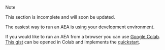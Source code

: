 <div class="admonition note">
  <p class="admonition-title">Note</p>
  <p>This section is incomplete and will soon be updated.
</p>
</div>

The easiest way to run an AEA is using your development environment.

If you would like to run an AEA from a browser you can use [Google Colab](http://colab.research.google.com). [This gist](https://gist.github.com/DavidMinarsch/2eeb1541508a61e828b497ab161e1834) can be opened in Colab and implements the <a href="../quickstart">quickstart</a>.
